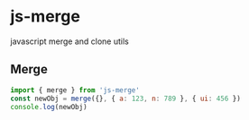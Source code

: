 # js-merge

javascript merge and clone utils

## Merge

```js
import { merge } from 'js-merge'
const newObj = merge({}, { a: 123, n: 789 }, { ui: 456 })
console.log(newObj)
```
